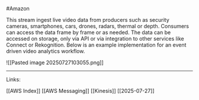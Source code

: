 #Amazon 

This stream ingest live video data from producers such as security cameras, smartphones, cars, drones, radars, thermal or depth. Consumers can access the data frame by frame or as needed. The data can be accessed on storage, only via API or via integration to other services like Connect or Rekognition. 
Below is an example implementation for an event driven video analytics workflow. 

![[Pasted image 20250727103055.png]]

---
Links:

[[AWS Index]]
[[AWS Messaging]]
[[Kinesis]]
[[2025-07-27]]